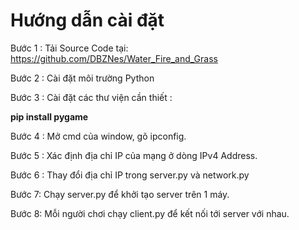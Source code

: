 <h1> Hướng dẫn cài đặt </h1>

Bước 1 : Tải Source Code tại: https://github.com/DBZNes/Water_Fire_and_Grass

Bước 2 : Cài đặt môi trường Python

Bước 3 : Cài đặt các thư viện cần thiết :

<b> pip install pygame </b>

Bước 4 : Mở cmd của window, gõ ipconfig.

Bước 5 : Xác định địa chỉ IP của mạng ở dòng IPv4 Address.

Bước 6 : Thay đổi địa chỉ IP trong server.py và network.py

Bước 7: Chạy server.py để khởi tạo server trên 1 máy. 

Bước 8: Mỗi người chơi chạy client.py để kết nối tới server với nhau.
